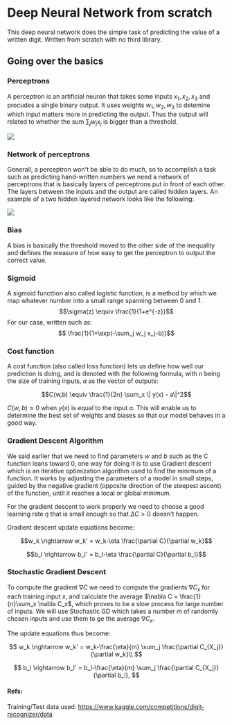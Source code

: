 # Deep Neural Network from scratch

This deep neural network does the simple task of predicting the value of a written digit.
Written from scratch with no third library.

## Going over the basics

### Perceptrons

A perceptron is an artificial neuron that takes some inputs $x_1, x_2, x_3$ and procudes a single binary output. It uses weights $w_1, w_2, w_3$ to detemine which input matters more in predicting the output. Thus the output will related to whether the sum $\sum_j w_j x_j$ is bigger than a threshold.

![](data/1.png)

### Network of perceptrons

Generall, a perceptron won't be able to do much, so to accomplish a task such as predicting hand-written numbers we need a network of perceptrons that is basically layers of perceptrons put in front of each other. The layers between the inputs and the output are called hidden layers. An example of a two hidden layered network looks like the following:

![](data/2.png)

### Bias

A bias is basically the threshold moved to the other side of the inequality and defines the measure of how easy to get the perceptron to output the correct value.

### Sigmoid

A sigmoid functtion also called logistic function, is a method by which we map whatever number into a small range spanning between 0 and 1.
$$\sigma(z) \equiv \frac{1}{1+e^{-z}}$$
For our case, written such as:
$$ \frac{1}{1+\exp(-\sum_j w_j x_j-b)}$$

### Cost function

A cost function (also called loss function) lets us define how well our prediction is doing, and is denoted with the following formula, with $n$ being the size of training inputs, $a$ as the vector of outputs:

$$C(w,b) \equiv \frac{1}{2n} \sum_x \| y(x) - a\|^2$$

$C(w,b) \approx0$ when $y(x)$ is equal to the input $a$. This will enable us to determine the best set of weights and biases so that our model behaves in a good way.

### Gradient Descent Algorithm

We said earlier that we need to find parameters $w$ and $b$ such as the C function leans toward 0, one way for doing it is to use Gradient descent which is an iterative optimization algorithm used to find the minimum of a function. It works by adjusting the parameters of a model in small steps, guided by the negative gradient (opposite direction of the steepest ascent) of the function, until it reaches a local or global minimum.

For the gradient descent to work properly we need to choose a good learning rate $\eta$ that is small enough so that $\Delta C > 0$ doesn't happen.

Gradient descent update equations become:

$$w_k \rightarrow w_k' = w_k-\eta \frac{\partial C}{\partial w_k}$$

$$b_l \rightarrow b_l' = b_l-\eta \frac{\partial C}{\partial b_l}$$

### Stochastic Gradient Descent

To compute the gradient $\nabla C$ we need to compute the gradients $\nabla C_x$ for each training input $x$, and calculate the average $\nabla C = \frac{1}{n}\sum_x \nabla C_x$, which proves to be a slow process for large number of inputs. We will use Stochastic GD which takes a number $m$ of randomly chosen inputs and use them to ge the average $\nabla C_x$.

The update equations thus become:

$$
w_k  \rightarrow  w_k' = w_k-\frac{\eta}{m}
  \sum_j \frac{\partial C_{X_j}}{\partial w_k}\\
$$

$$
b_l  \rightarrow  b_l' = b_l-\frac{\eta}{m}
\sum_j \frac{\partial C_{X_j}}{\partial b_l},
$$

#### Refs:

Training/Test data used: https://www.kaggle.com/competitions/digit-recognizer/data
